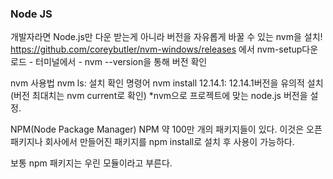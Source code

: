 ### Node JS

개발자라면 Node.js만 다운 받는게 아니라 버전을 자유롭게 바꿀 수 있는 nvm을 설치!
https://github.com/coreybutler/nvm-windows/releases
에서 nvm-setup다운로드 - 터미널에서 - nvm --version을 통해 버전 확인

nvm 사용법
nvm ls: 설치 확인 명령어
nvm install 12.14.1: 12.14.1버전을 유의적 설치(버전 최대치는 nvm current로 확인)
*nvm으로 프로젝트에 맞는 node.js 버전을 설정.

NPM(Node Package Manager)
NPM 약 100만 개의 패키지들이 있다. 이것은 오픈패키지나 회사에서 만들어진 패키지를 npm install로 설치 후 사용이 가능하다.

보통 npm 패키지는 우린 모듈이라고 부른다.





